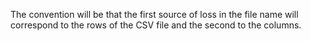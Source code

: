 The convention will be that the first source of loss in the file name will correspond to the rows of the CSV file and the second to the columns.
